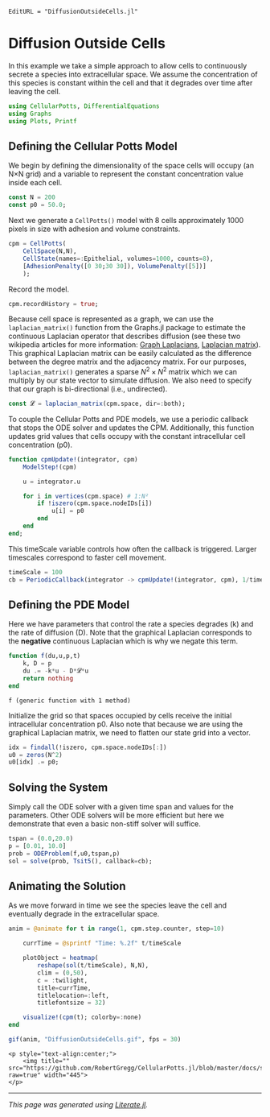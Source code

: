 ```@meta
EditURL = "DiffusionOutsideCells.jl"
```

# Diffusion Outside Cells

In this example we take a simple approach to allow cells to continuously secrete a species into extracellular space. We assume the concentration of this species is constant within the cell and that it degrades over time after leaving the cell.

````julia
using CellularPotts, DifferentialEquations
using Graphs
using Plots, Printf
````

## Defining the Cellular Potts Model

We begin by defining the dimensionality of the space cells will occupy (an N×N grid) and a variable to represent the constant concentration value inside each cell.

````julia
const N = 200
const p0 = 50.0;
````

Next we generate a `CellPotts()` model with 8 cells approximately 1000 pixels in size with adhesion and volume constraints.

````julia
cpm = CellPotts(
    CellSpace(N,N),
    CellState(names=:Epithelial, volumes=1000, counts=8),
    [AdhesionPenalty([0 30;30 30]), VolumePenalty([5])]
    );
````

Record the model.

````julia
cpm.recordHistory = true;
````

Because cell space is represented as a graph, we can use the `laplacian_matrix()` function from the Graphs.jl package to estimate the continuous Laplacian operator that describes diffusion (see these two wikipedia articles for more information: [Graph Laplacians](https://en.wikipedia.org/wiki/Discrete_Laplace_operator#Graph_Laplacians), [Laplacian matrix](https://en.wikipedia.org/wiki/Laplacian_matrix#Laplacian_matrix)). This graphical Laplacian matrix can be easily calculated as the difference between the degree matrix and the adjacency matrix. For our purposes, `laplacian_matrix()` generates a sparse $N^2 \times N^2$ matrix which we can multiply by our state vector to simulate diffusion. We also need to specify that our graph is bi-directional (i.e., undirected).

````julia
const 𝓛 = laplacian_matrix(cpm.space, dir=:both);
````

To couple the Cellular Potts and PDE models, we use a periodic callback that stops the ODE solver and updates the CPM. Additionally, this function updates grid values that cells occupy with the constant intracellular cell concentration (p0).

````julia
function cpmUpdate!(integrator, cpm)
    ModelStep!(cpm)

    u = integrator.u

    for i in vertices(cpm.space) # 1:N²
        if !iszero(cpm.space.nodeIDs[i])
            u[i] = p0
        end
    end
end;
````

This timeScale variable controls how often the callback is triggered. Larger timescales correspond to faster cell movement.

````julia
timeScale = 100
cb = PeriodicCallback(integrator -> cpmUpdate!(integrator, cpm), 1/timeScale);
````

## Defining the PDE Model

Here we have parameters that control the rate a species degrades (k) and the rate of diffusion (D). Note that the graphical Laplacian corresponds to the **negative** continuous Laplacian which is why we negate this term.

````julia
function f(du,u,p,t)
    k, D = p
    du .= -k*u - D*𝓛*u
    return nothing
end
````

````
f (generic function with 1 method)
````

Initialize the grid so that spaces occupied by cells receive the initial intracellular concentration p0. Also note that because we are using the graphical Laplacian matrix, we need to flatten our state grid into a vector.

````julia
idx = findall(!iszero, cpm.space.nodeIDs[:])
u0 = zeros(N^2)
u0[idx] .= p0;
````

## Solving the System
Simply call the ODE solver with a given time span and values for the parameters. Other ODE solvers will be more efficient but here we demonstrate that even a basic non-stiff solver will suffice.

````julia
tspan = (0.0,20.0)
p = [0.01, 10.0]
prob = ODEProblem(f,u0,tspan,p)
sol = solve(prob, Tsit5(), callback=cb);
````

## Animating the Solution
As we move forward in time we see the species leave the cell and eventually degrade in the extracellular space.

````julia
anim = @animate for t in range(1, cpm.step.counter, step=10)

    currTime = @sprintf "Time: %.2f" t/timeScale

    plotObject = heatmap(
        reshape(sol(t/timeScale), N,N),
        clim = (0,50),
        c = :twilight,
        title=currTime,
        titlelocation=:left,
        titlefontsize = 32)

    visualize!(cpm(t); colorby=:none)
end

gif(anim, "DiffusionOutsideCells.gif", fps = 30)
````

```@raw html
<p style="text-align:center;">
    <img title="" src="https://github.com/RobertGregg/CellularPotts.jl/blob/master/docs/src/ExampleGallery/DiffusionOutsideCells/DiffusionOutsideCells.gif?raw=true" width="445">
</p>
```


---

*This page was generated using [Literate.jl](https://github.com/fredrikekre/Literate.jl).*

